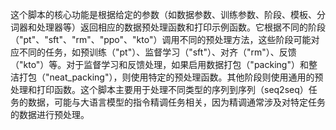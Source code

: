 这个脚本的核心功能是根据给定的参数（如数据参数、训练参数、阶段、模板、分词器和处理器等）返回相应的数据预处理函数和打印示例函数。它根据不同的阶段（"pt"、"sft"、"rm"、"ppo"、"kto"）调用不同的预处理方法，这些阶段可能对应不同的任务，如预训练（"pt"）、监督学习（"sft"）、对齐（"rm"）、反馈（"kto"）等。对于监督学习和反馈处理，如果启用数据打包（"packing"）和整洁打包（"neat_packing"），则使用特定的预处理函数。其他阶段则使用通用的预处理和打印函数。这个脚本主要用于处理不同类型的序列到序列（seq2seq）任务的数据，可能与大语言模型的指令精调任务相关，因为精调通常涉及对特定任务的数据进行预处理。
